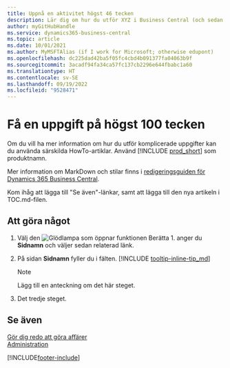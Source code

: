 ```yaml
---
title: Uppnå en aktivitet högst 46 tecken
description: Lär dig om hur du utför XYZ i Business Central (och sedan många bra sökord i en naturligt klingande mening. Maxlängd är 160 tecken, vilket är det här långt).
author: myGitHubHandle
ms.service: dynamics365-business-central
ms.topic: article
ms.date: 10/01/2021
ms.author: MyMSFTAlias (if I work for Microsoft; otherwise edupont)
ms.openlocfilehash: dc225dad42ba5f05fc4cbd4b091377fa04063b9f
ms.sourcegitcommit: 3acadf94fa34ca57fc137cb2296e644fbabc1a60
ms.translationtype: HT
ms.contentlocale: sv-SE
ms.lasthandoff: 09/19/2022
ms.locfileid: "9528471"
---
```

# <a name="achieve-some-task-in-max-100-characters"></a>Få en uppgift på högst 100 tecken

Om du vill ha mer information om hur du utför komplicerade uppgifter kan du använda särskilda HowTo-artiklar. Använd [!INCLUDE [prod_short](includes/prod_short.md)] som produktnamn.  

Mer information om MarkDown och stilar finns i [redigeringsguiden för Dynamics 365 Business Central](https://learn.microsoft.com/dynamics365/business-central/dev-itpro/help/writing-guide).  

Kom ihåg att lägga till "Se även"-länkar, samt att lägga till den nya artikeln i TOC.md-filen.  

## <a name="to-do-something"></a>Att göra något

1. Välj den ![Glödlampa som öppnar funktionen Berätta 1.](media/ui-search/search_small.png "Berätta för mig vad du vill göra") anger du **Sidnamn** och väljer sedan relaterad länk.
2. På sidan **Sidnamn** fyller du i fälten. [!INCLUDE [tooltip-inline-tip_md](includes/tooltip-inline-tip_md.md)]

    > [!NOTE]
    > Lägg till en anteckning om det här steget.
3. Det tredje steget.

## <a name="see-also"></a>Se även

[Gör dig redo att göra affärer](ui-get-ready-business.md)  
[Administration](admin-setup-and-administration.md)  

[!INCLUDE[footer-include](includes/footer-banner.md)]
